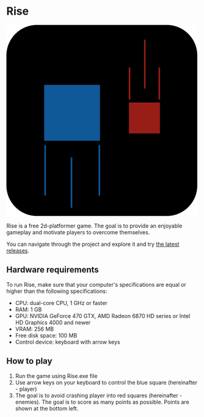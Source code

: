 # Rise
![Rise logo](https://raw.githubusercontent.com/SlavaGolubnichiy/Rise/master/Rise/rise_icon.png?raw=true "Rise")

Rise is a free 2d-platformer game. The goal is to provide an enjoyable gameplay and motivate players to overcome themselves.

You can navigate through the project and explore it and try [the latest releases](https://github.com/SlavaGolubnichiy/Rise/releases).

## Hardware requirements
To run Rise, make sure that your computer's specifications are equal or higher than the following specifications:

* CPU: dual-core CPU, 1 GHz or faster
* RAM: 1 GB
* GPU: NVIDIA GeForce 470 GTX, AMD Radeon 6870 HD series or Intel HD Graphics 4000 and newer
* VRAM: 256 MB
* Free disk space: 100 MB
* Control device: keyboard with arrow keys

## How to play
1. Run the game using Rise.exe file
2. Use arrow keys on your keyboard to control the blue square (hereinafter - player)
3. The goal is to avoid crashing player into red squares (hereinafter - enemies). The goal is to score as many points as possible. Points are shown at the bottom left.
